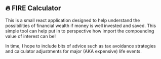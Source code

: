 ## 🔥 FIRE Calculator

This is a small react application designed to help understand the possibilities of financial wealth if money is well invested and saved. This simple tool can help put in to perspective how import the compounding value of interest can be!

In time, I hope to include bits of advice such as tax avoidance strategies and calculator adjustments for major (AKA expensive) life events.
